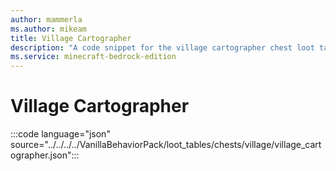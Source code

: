 ```yaml
---
author: mammerla
ms.author: mikeam
title: Village Cartographer
description: "A code snippet for the village cartographer chest loot table"
ms.service: minecraft-bedrock-edition
---
```


# Village Cartographer

:::code language="json" source="../../../../VanillaBehaviorPack/loot_tables/chests/village/village_cartographer.json":::
